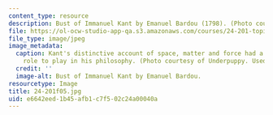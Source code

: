 ```yaml
---
content_type: resource
description: Bust of Immanuel Kant by Emanuel Bardou (1798). (Photo courtesy of Underpuppy.)
file: https://ol-ocw-studio-app-qa.s3.amazonaws.com/courses/24-201-topics-in-the-history-of-philosophy-kant-fall-2005/e6642eed1b45afb1c7f502c24a00040a_24-201f05.jpg
file_type: image/jpeg
image_metadata:
  caption: Kant's distinctive account of space, matter and force had a significant
    role to play in his philosophy. (Photo courtesy of Underpuppy. Used with permission.)
  credit: ''
  image-alt: Bust of Immanuel Kant by Emanuel Bardou.
resourcetype: Image
title: 24-201f05.jpg
uid: e6642eed-1b45-afb1-c7f5-02c24a00040a
---
```

